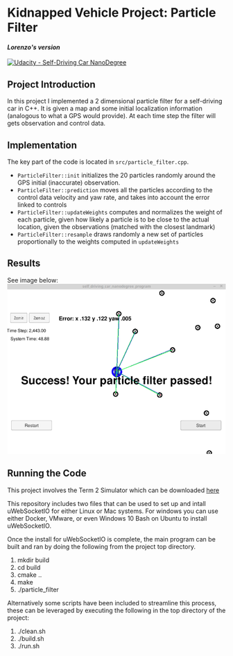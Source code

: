 # **Kidnapped Vehicle Project: Particle Filter**
#### _Lorenzo's version_
[![Udacity - Self-Driving Car NanoDegree](https://s3.amazonaws.com/udacity-sdc/github/shield-carnd.svg)](http://www.udacity.com/drive)

[results]: ./result.png

## Project Introduction
In this project I implemented a 2 dimensional particle filter for a self-driving car in C++. It is given a map and some initial localization information (analogous to what a GPS would provide). At each time step the filter will gets observation and control data.

## Implementation
The key part of the code is located in `src/particle_filter.cpp`.

- `ParticleFilter::init` initializes the 20 particles randomly around the GPS initial (inaccurate) observation.
- `ParticleFilter::prediction` moves all the particles according to the control data velocity and yaw rate, and takes into account the error linked to controls
- `ParticleFilter::updateWeights` computes and normalizes the weight of each particle, given how likely a particle is to be close to the actual location, given the observations (matched with the closest landmark)
- `ParticleFilter::resample` draws randomly a new set of particles proportionally to the weights computed in `updateWeights`

## Results
See image below:
![alt text][results]

## Running the Code
This project involves the Term 2 Simulator which can be downloaded [here](https://github.com/udacity/self-driving-car-sim/releases)

This repository includes two files that can be used to set up and intall uWebSocketIO for either Linux or Mac systems. For windows you can use either Docker, VMware, or even Windows 10 Bash on Ubuntu to install uWebSocketIO.

Once the install for uWebSocketIO is complete, the main program can be built and ran by doing the following from the project top directory.

1. mkdir build
2. cd build
3. cmake ..
4. make
5. ./particle_filter

Alternatively some scripts have been included to streamline this process, these can be leveraged by executing the following in the top directory of the project:

1. ./clean.sh
2. ./build.sh
3. ./run.sh

